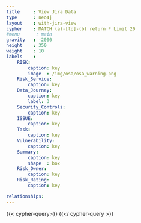 ```yaml
---
title     : View Jira Data
type      : neo4j
layout    : with-jira-view
cypher    : MATCH (a)-[to]-(b) return * Limit 20
#menu      : main
gravity   : -2000
height    : 350
weight    : 10
labels    :
    RISK:
        caption: key
        image  : /img/osa/osa_warning.png
    Risk_Service:
        caption: key
    Data_Journey:
        caption: key
        label: 3
    Security_Controls:
        caption: key
    ISSUE:
        caption: key
    Task:
        caption: key
    Vulnerability:
        caption: key
    Summary:
        caption: key
        shape  : box
    Risk_Owner:
        caption: key
    Risk_Rating:
        caption: key

relationships:
---
```


{{< cypher-query>}}
{{</ cypher-query >}}

